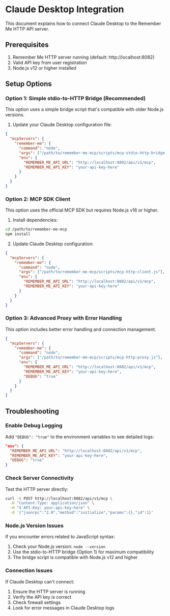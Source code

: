 # Claude Desktop Integration

This document explains how to connect Claude Desktop to the Remember Me HTTP API server.

## Prerequisites

1. Remember Me HTTP server running (default: http://localhost:8082)
2. Valid API key from user registration
3. Node.js v12 or higher installed

## Setup Options

### Option 1: Simple stdio-to-HTTP Bridge (Recommended)

This option uses a simple bridge script that's compatible with older Node.js versions.

1. Update your Claude Desktop configuration file:

```json
{
  "mcpServers": {
    "remember-me": {
      "command": "node",
      "args": ["/path/to/remember-me-mcp/scripts/mcp-stdio-http-bridge.js"],
      "env": {
        "REMEMBER_ME_API_URL": "http://localhost:8082/api/v1/mcp",
        "REMEMBER_ME_API_KEY": "your-api-key-here"
      }
    }
  }
}
```

### Option 2: MCP SDK Client

This option uses the official MCP SDK but requires Node.js v16 or higher.

1. Install dependencies:
```bash
cd /path/to/remember-me-mcp
npm install
```

2. Update Claude Desktop configuration:

```json
{
  "mcpServers": {
    "remember-me": {
      "command": "node",
      "args": ["/path/to/remember-me-mcp/scripts/mcp-http-client.js"],
      "env": {
        "REMEMBER_ME_API_URL": "http://localhost:8082/api/v1/mcp",
        "REMEMBER_ME_API_KEY": "your-api-key-here"
      }
    }
  }
}
```

### Option 3: Advanced Proxy with Error Handling

This option includes better error handling and connection management.

```json
{
  "mcpServers": {
    "remember-me": {
      "command": "node",
      "args": ["/path/to/remember-me-mcp/scripts/mcp-http-proxy.js"],
      "env": {
        "REMEMBER_ME_API_URL": "http://localhost:8082/api/v1/mcp",
        "REMEMBER_ME_API_KEY": "your-api-key-here",
        "DEBUG": "true"
      }
    }
  }
}
```

## Troubleshooting

### Enable Debug Logging

Add `"DEBUG": "true"` to the environment variables to see detailed logs:

```json
"env": {
  "REMEMBER_ME_API_URL": "http://localhost:8082/api/v1/mcp",
  "REMEMBER_ME_API_KEY": "your-api-key-here",
  "DEBUG": "true"
}
```

### Check Server Connectivity

Test the HTTP server directly:

```bash
curl -X POST http://localhost:8082/api/v1/mcp \
  -H "Content-Type: application/json" \
  -H "X-API-Key: your-api-key-here" \
  -d '{"jsonrpc":"2.0","method":"initialize","params":{},"id":1}'
```

### Node.js Version Issues

If you encounter errors related to JavaScript syntax:

1. Check your Node.js version: `node --version`
2. Use the stdio-to-HTTP bridge (Option 1) for maximum compatibility
3. The bridge script is compatible with Node.js v12 and higher

### Connection Issues

If Claude Desktop can't connect:

1. Ensure the HTTP server is running
2. Verify the API key is correct
3. Check firewall settings
4. Look for error messages in Claude Desktop logs